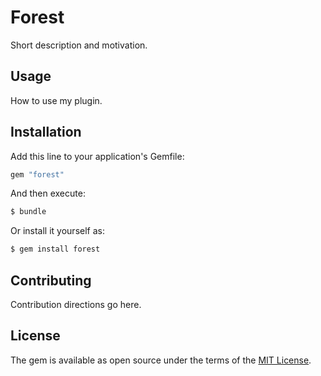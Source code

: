 # Forest
Short description and motivation.

## Usage
How to use my plugin.

## Installation
Add this line to your application's Gemfile:

```ruby
gem "forest"
```

And then execute:
```bash
$ bundle
```

Or install it yourself as:
```bash
$ gem install forest
```

## Contributing
Contribution directions go here.

## License
The gem is available as open source under the terms of the [MIT License](https://opensource.org/licenses/MIT).
